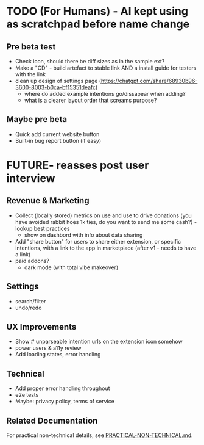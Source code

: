 # TODO (For Humans) - AI kept using as scratchpad before name change

## Pre beta test

- Check icon, should there be diff sizes as in the sample ext?
- Make a "CD" - build artefact to stable link AND a install guide for testers with the link
- clean up design of settings page (https://chatgpt.com/share/68930b96-3600-8003-b0ca-bf15351deafc)
  - where do added example intentions go/dissapear when adding?
  - what is a clearer layout order that screams purpose?

## Maybe pre beta

- Quick add current website button
- Built-in bug report button (if easy)

# FUTURE- reasses post user interview

## Revenue & Marketing

- Collect (locally stored) metrics on use and use to drive donations (you have avoided rabbit hoes 1k ties, do you want to send me some cash?) - lookup best practices
  - show on dashbord with info about data sharing
- Add "share button" for users to share either extension, or specific intentions, with a link to the app in marketplace (after v1 - needs to have a link)
- paid addons?
  - dark mode (with total vibe makeover)

## Settings

- search/filter
- undo/redo

## UX Improvements

- Show # unparseable intention urls on the extension icon somehow
- power users & a11y review
- Add loading states, error handling

## Technical

- Add proper error handling throughout
- e2e tests
- Maybe: privacy policy, terms of service

## Related Documentation

For practical non-technical details, see [PRACTICAL-NON-TECHNICAL.md](./PRACTICAL-NON-TECHNICAL.md).
